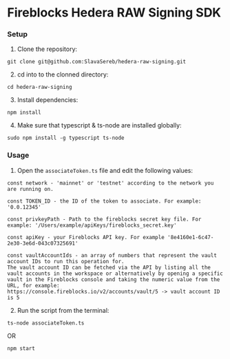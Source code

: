 # Fireblocks Hedera RAW Signing SDK

### Setup

1. Clone the repository:
```
git clone git@github.com:SlavaSereb/hedera-raw-signing.git
```
2. cd into to the clonned directory:
``` 
cd hedera-raw-signing
```

3. Install dependencies:
```
npm install 
```
4. Make sure that typescript & ts-node are installed globally:
```
sudo npm install -g typescript ts-node
```


### Usage

1. Open the ```associateToken.ts``` file and edit the following values:
```
const network - 'mainnet' or 'testnet' according to the network you are running on.

const TOKEN_ID - the ID of the token to associate. For example: '0.0.12345'

const privkeyPath - Path to the fireblocks secret key file. For example: '/Users/example/apiKeys/fireblocks_secret.key'

const apiKey - your Fireblocks API key. For example '8e4160e1-6c47-2e30-3e6d-043c07325691'

const vaultAccountIds - an array of numbers that represent the vault account IDs to run this operation for.
The vault account ID can be fetched via the API by listing all the vault accounts in the workspace or alternatively by opening a specific vault in the Fireblocks console and taking the numeric value from the URL, for example:
https://console.fireblocks.io/v2/accounts/vault/5 -> vault account ID is 5
```
2. Run the script from the terminal:
```
ts-node associateToken.ts
```
OR 
```
npm start
```
